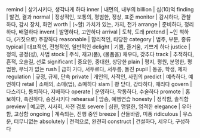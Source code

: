 remind		| 상기시키다, 생각나게 하다
inner		| 내면의, 내부의
billion		| 십(10)억
finding		| 발견, 결과
normal		| 정상적인, 보통의, 평범한, 정상, 표준
monitor		| 감시하다, 관찰하다, 감시 장치, 화면
worth		| (~할) 가치가 있는, 가지, 전가
arrange		| 준비하다, 정리하다, 배열하다
invent		| 발명하다, 고안하다
arrival		| 도착, 도래
pretend		| ~인 척하다, (거짓으로) 주장하다
reasonable	| 합리적인, 타당한
category	| 범주, 부문, 종류
typical		| 대표적인, 전형적인, 일반적인
delight		| 기쁨, 즐거움, 기쁘게 하다
justice		| 정의, 공정(성), 사법
stock		| 주식, 재고(품), (물품을) 채우다, 갖추다
track		| 추적하다, 흔적, 오솔길, 선로
significant	| 중요한, 중대한, 상당한
plain		| 평지, 평원, 분명한, 평범한, 무늬가 없는
rush		| 급히 가다, 서두르다, 서두름, 돌진
pupil		| 동공, 학생, 제자
regulation	| 규정, 규제, 단속
private		| 개인의, 사적인, 사립의
predict		| 예측하다, 예언하다
retail		| 소매의, 소매(업), 소매하다
slam		| 쾅 닫다, 강타하다, 때리다
govern		| 다스리다, 통치하다, 지배하다
operate		| 운영하다, 작동하다, 수술하다
promote		| 홍보하다, 촉진하다, 승진시키다
rehearsal	| 암송, 예행연습
honesty		| 정직함, 솔직함
preview		| 예고편, 시사회, 사전 검토
severe		| 심한, 맹렬한, 엄격한
elegance	| 우아함, 고상함
ongoing		| 계속되는, 진행 중인
breeze		| 산들바람, 미풍
ridiculous	| 우스운, 터무니없는
absolutely	| 전적으로, 완전히
construct	| 건설하다, 세우다, 구성하다
